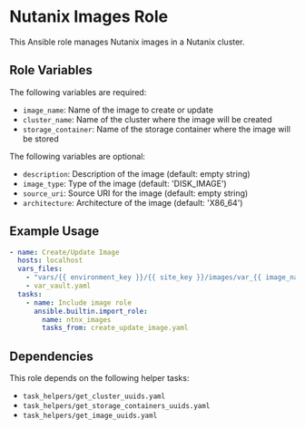 # Nutanix Images Role

This Ansible role manages Nutanix images in a Nutanix cluster.

## Role Variables

The following variables are required:

- `image_name`: Name of the image to create or update
- `cluster_name`: Name of the cluster where the image will be created
- `storage_container`: Name of the storage container where the image will be stored

The following variables are optional:

- `description`: Description of the image (default: empty string)
- `image_type`: Type of the image (default: 'DISK_IMAGE')
- `source_uri`: Source URI for the image (default: empty string)
- `architecture`: Architecture of the image (default: 'X86_64')

## Example Usage

```yaml
- name: Create/Update Image
  hosts: localhost
  vars_files:
    - "vars/{{ environment_key }}/{{ site_key }}/images/var_{{ image_name }}.yaml"
    - var_vault.yaml
  tasks:
    - name: Include image role
      ansible.builtin.import_role:
        name: ntnx_images
        tasks_from: create_update_image.yaml
```

## Dependencies

This role depends on the following helper tasks:
- `task_helpers/get_cluster_uuids.yaml`
- `task_helpers/get_storage_containers_uuids.yaml`
- `task_helpers/get_image_uuids.yaml`
